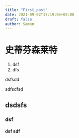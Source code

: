 ```yaml
---
title: "First_post"
date: 2021-09-02T17:19:04+08:00
draft: false
author: Samon
---
```

# 史蒂芬森莱特

1. dsf
2. dfs

dsfsdd

sdfsdfsd

##  dsdsfs
### dsf
#### dsf sdf 
